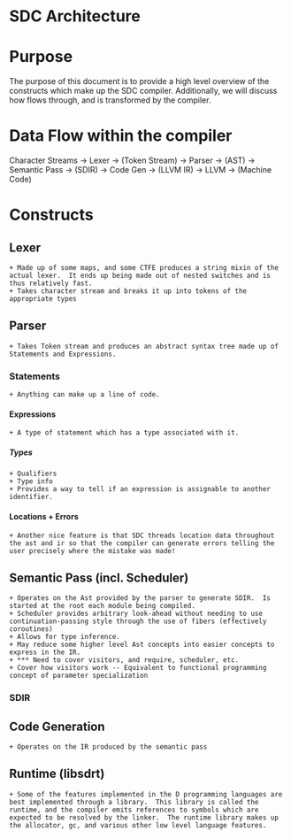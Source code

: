 # SDC Architecture

# Purpose

The purpose of this document is to provide a high level overview of the constructs which make up the SDC compiler.  Additionally, we will discuss how flows through, and is transformed by the compiler.

# Data Flow within the compiler

Character Streams -> Lexer -> (Token Stream) -> Parser -> (AST) -> Semantic Pass -> (SDIR) -> Code Gen -> (LLVM IR) -> LLVM -> (Machine Code)

# Constructs

## Lexer
	+ Made up of some maps, and some CTFE produces a string mixin of the actual lexer.  It ends up being made out of nested switches and is thus relatively fast.
	+ Takes character stream and breaks it up into tokens of the appropriate types

## Parser
	+ Takes Token stream and produces an abstract syntax tree made up of Statements and Expressions. 

### Statements
	+ Anything can make up a line of code.

#### Expressions
	+ A type of statement which has a type associated with it.

##### Types
	+ Qualifiers
	+ Type info
	+ Provides a way to tell if an expression is assignable to another identifier.

#### Locations + Errors
	+ Another nice feature is that SDC threads location data throughout the ast and ir so that the compiler can generate errors telling the user precisely where the mistake was made!

## Semantic Pass (incl. Scheduler)
	+ Operates on the Ast provided by the parser to generate SDIR.  Is started at the root each module being compiled.
	+ Scheduler provides arbitrary look-ahead without needing to use continuation-passing style through the use of fibers (effectively coroutines)
	+ Allows for type inference.
	+ May reduce some higher level Ast concepts into easier concepts to express in the IR.
	+ *** Need to cover visitors, and require, scheduler, etc.
	+ Cover how visitors work -- Equivalent to functional programming concept of parameter specialization

### SDIR 

## Code Generation
	+ Operates on the IR produced by the semantic pass

## Runtime (libsdrt)
	+ Some of the features implemented in the D programming languages are best implemented through a library.  This library is called the runtime, and the compiler emits references to symbols which are expected to be resolved by the linker.  The runtime library makes up the allocator, gc, and various other low level language features.
